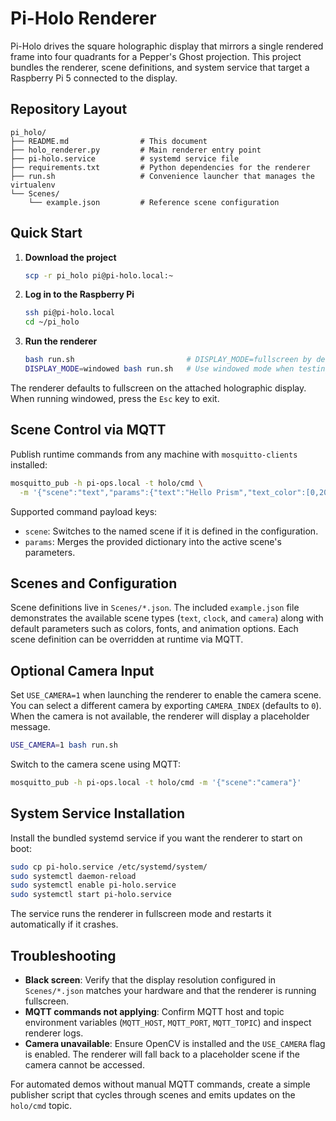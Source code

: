 # Pi-Holo Renderer

Pi-Holo drives the square holographic display that mirrors a single rendered frame into four quadrants for a Pepper's Ghost projection. This project bundles the renderer, scene definitions, and system service that target a Raspberry Pi 5 connected to the display.

## Repository Layout

```
pi_holo/
├── README.md                # This document
├── holo_renderer.py         # Main renderer entry point
├── pi-holo.service          # systemd service file
├── requirements.txt         # Python dependencies for the renderer
├── run.sh                   # Convenience launcher that manages the virtualenv
└── Scenes/
    └── example.json         # Reference scene configuration
```

## Quick Start

1. **Download the project**
   ```bash
   scp -r pi_holo pi@pi-holo.local:~
   ```
2. **Log in to the Raspberry Pi**
   ```bash
   ssh pi@pi-holo.local
   cd ~/pi_holo
   ```
3. **Run the renderer**
   ```bash
   bash run.sh                         # DISPLAY_MODE=fullscreen by default
   DISPLAY_MODE=windowed bash run.sh   # Use windowed mode when testing with a keyboard
   ```

The renderer defaults to fullscreen on the attached holographic display. When running windowed, press the `Esc` key to exit.

## Scene Control via MQTT

Publish runtime commands from any machine with `mosquitto-clients` installed:

```bash
mosquitto_pub -h pi-ops.local -t holo/cmd \
  -m '{"scene":"text","params":{"text":"Hello Prism","text_color":[0,200,255]}}'
```

Supported command payload keys:

- `scene`: Switches to the named scene if it is defined in the configuration.
- `params`: Merges the provided dictionary into the active scene's parameters.

## Scenes and Configuration

Scene definitions live in `Scenes/*.json`. The included `example.json` file demonstrates the available scene types (`text`, `clock`, and `camera`) along with default parameters such as colors, fonts, and animation options. Each scene definition can be overridden at runtime via MQTT.

## Optional Camera Input

Set `USE_CAMERA=1` when launching the renderer to enable the camera scene. You can select a different camera by exporting `CAMERA_INDEX` (defaults to `0`). When the camera is not available, the renderer will display a placeholder message.

```bash
USE_CAMERA=1 bash run.sh
```

Switch to the camera scene using MQTT:

```bash
mosquitto_pub -h pi-ops.local -t holo/cmd -m '{"scene":"camera"}'
```

## System Service Installation

Install the bundled systemd service if you want the renderer to start on boot:

```bash
sudo cp pi-holo.service /etc/systemd/system/
sudo systemctl daemon-reload
sudo systemctl enable pi-holo.service
sudo systemctl start pi-holo.service
```

The service runs the renderer in fullscreen mode and restarts it automatically if it crashes.

## Troubleshooting

- **Black screen**: Verify that the display resolution configured in `Scenes/*.json` matches your hardware and that the renderer is running fullscreen.
- **MQTT commands not applying**: Confirm MQTT host and topic environment variables (`MQTT_HOST`, `MQTT_PORT`, `MQTT_TOPIC`) and inspect renderer logs.
- **Camera unavailable**: Ensure OpenCV is installed and the `USE_CAMERA` flag is enabled. The renderer will fall back to a placeholder scene if the camera cannot be accessed.

For automated demos without manual MQTT commands, create a simple publisher script that cycles through scenes and emits updates on the `holo/cmd` topic.
